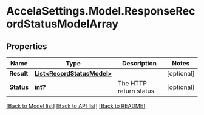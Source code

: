 # AccelaSettings.Model.ResponseRecordStatusModelArray
## Properties

Name | Type | Description | Notes
------------ | ------------- | ------------- | -------------
**Result** | [**List&lt;RecordStatusModel&gt;**](RecordStatusModel.md) |  | [optional] 
**Status** | **int?** | The HTTP return status. | [optional] 

[[Back to Model list]](../README.md#documentation-for-models) [[Back to API list]](../README.md#documentation-for-api-endpoints) [[Back to README]](../README.md)

